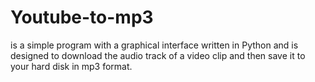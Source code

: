# Youtube-to-mp3
is a simple program with a graphical interface written in Python and is designed to download the audio track of a video clip and then save it to your hard disk in mp3 format.
